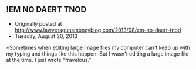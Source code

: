 ## !EM NO DAERT TNOD

 * Originally posted at http://www.lawyersgunsmoneyblog.com/2013/08/em-no-daert-tnod
 * Tuesday, August 20, 2013

\*Sometimes when editing large image files my computer can't keep up with my typing and things like this happen. But I wasn't editing a large image file at the time. I just wrote "fravelous."